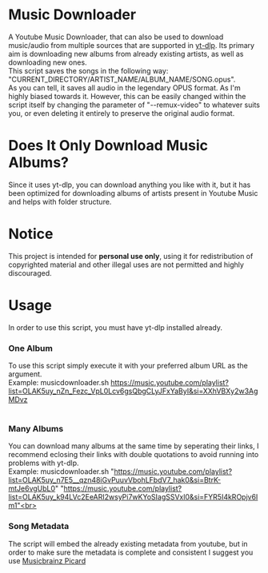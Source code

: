 # Music Downloader
A Youtube Music Downloader, that can also be used to download music/audio from multiple sources that are supported in [yt-dlp](https://github.com/yt-dlp/yt-dlp).
Its primary aim is downloading new albums from already existing artists, as well as downloading new ones.<br>
This script saves the songs in the following way: "CURRENT_DIRECTORY/ARTIST_NAME/ALBUM_NAME/SONG.opus".<br>
As you can tell, it saves all audio in the legendary OPUS format. As I'm highly biased towards it. However, this can be easily changed within the script itself by changing the parameter of "--remux-video" to whatever suits you, or even deleting it entirely to preserve the original audio format.

# Does It Only Download Music Albums?
Since it uses yt-dlp, you can download anything you like with it, but it has been optimized for downloading albums of artists present in Youtube Music and helps with folder structure.

# Notice
This project is intended for **personal use only**, using it for redistribution of copyrighted material and other illegal uses are not permitted and highly discouraged.

# Usage
In order to use this script, you must have yt-dlp installed already.

### One Album
To use this script simply execute it with your preferred album URL as the argument.<br>
Example: musicdownloader.sh https://music.youtube.com/playlist?list=OLAK5uy_nZn_Fezc_VpL0Lcv6gsQbgCLyJFxYaByI&si=XXhVBXy2w3AgMDvz<br><br>
### Many Albums
You can download many albums at the same time by seperating their links, I recommend eclosing their links with double quotations to avoid running into problems with yt-dlp.<br>
Example: musicdownloader.sh "https://music.youtube.com/playlist?list=OLAK5uy_n7E5__qzn48iGvPuuvVbohLFbdV7_hak0&si=BtrK-mtJe6vgUbL0" "https://music.youtube.com/playlist?list=OLAK5uy_k94LVc2EeARI2wsyPi7wKYoSIagSSVxl0&si=FYR5I4kROpjv6Im1"<br><br>
### Song Metadata
The script will embed the already existing metadata from youtube, but in order to make sure the metadata is complete and consistent I suggest you use [Musicbrainz Picard](https://picard.musicbrainz.org/)
